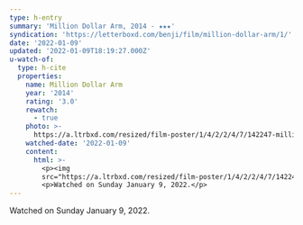 ```yaml
---
type: h-entry
summary: 'Million Dollar Arm, 2014 - ★★★'
syndication: 'https://letterboxd.com/benji/film/million-dollar-arm/1/'
date: '2022-01-09'
updated: '2022-01-09T18:19:27.000Z'
u-watch-of:
  type: h-cite
  properties:
    name: Million Dollar Arm
    year: '2014'
    rating: '3.0'
    rewatch:
      - true
    photo: >-
      https://a.ltrbxd.com/resized/film-poster/1/4/2/2/4/7/142247-million-dollar-arm-0-500-0-750-crop.jpg?k=628ef6efdd
    watched-date: '2022-01-09'
    content:
      html: >-
        <p><img
        src="https://a.ltrbxd.com/resized/film-poster/1/4/2/2/4/7/142247-million-dollar-arm-0-500-0-750-crop.jpg?k=628ef6efdd"/></p>
        <p>Watched on Sunday January 9, 2022.</p>
---
```

Watched on Sunday January 9, 2022.
